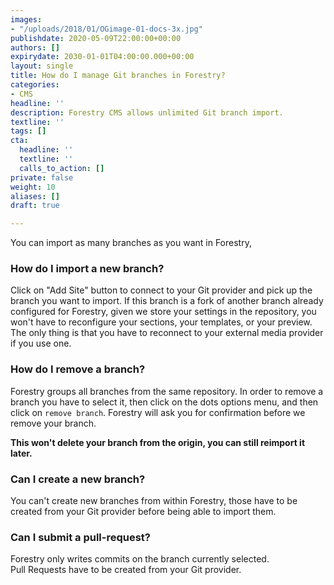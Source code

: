 ```yaml
---
images:
- "/uploads/2018/01/OGimage-01-docs-3x.jpg"
publishdate: 2020-05-09T22:00:00+00:00
authors: []
expirydate: 2030-01-01T04:00:00.000+00:00
layout: single
title: How do I manage Git branches in Forestry?
categories:
- CMS
headline: ''
description: Forestry CMS allows unlimited Git branch import.
textline: ''
tags: []
cta:
  headline: ''
  textline: ''
  calls_to_action: []
private: false
weight: 10
aliases: []
draft: true

---
```

You can import as many branches as you want in Forestry,

### How do I import a new branch?

Click on "Add Site" button to connect to your Git provider and pick up the branch you want to import. If this branch is a fork of another branch already configured for Forestry, given we store your settings in the repository, you won't have to reconfigure your sections, your templates, or your preview. The only thing is that you have to reconnect to your external media provider if you use one.

### How do I remove a branch?

Forestry groups all branches from the same repository. In order to remove a branch you have to select it, then click on the dots options menu, and then click on `remove branch`. Forestry will ask you for confirmation before we remove your branch.

**This won't delete your branch from the origin, you can still reimport it later.**

### Can I create a new branch?

You can't create new branches from within Forestry, those have to be created from your Git provider before being able to import them.

### Can I submit a pull-request?

Forestry only writes commits on the branch currently selected.   
Pull Requests have to be created from your Git provider.